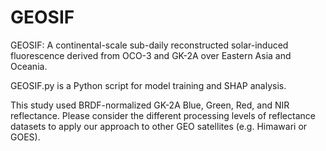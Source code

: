 # GEOSIF

GEOSIF: A continental-scale sub-daily reconstructed solar-induced fluorescence derived from OCO-3 and GK-2A over Eastern Asia and Oceania.


GEOSIF.py is a Python script for model training and SHAP analysis.

This study used BRDF-normalized GK-2A Blue, Green, Red, and NIR reflectance. Please consider the different processing levels of reflectance datasets to apply our approach to other GEO satellites (e.g. Himawari or GOES).

